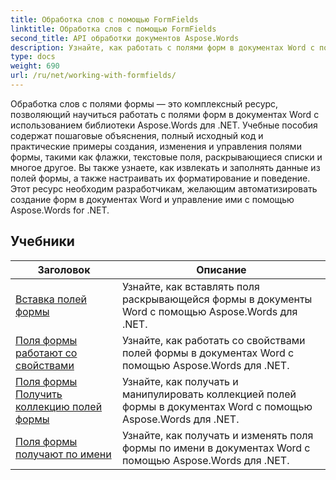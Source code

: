 ```yaml
---
title: Обработка слов с помощью FormFields
linktitle: Обработка слов с помощью FormFields
second_title: API обработки документов Aspose.Words
description: Узнайте, как работать с полями форм в документах Word с помощью Aspose.Words для .NET. Подробные руководства с примерами кода.
type: docs
weight: 690
url: /ru/net/working-with-formfields/
---
```

Обработка слов с полями формы — это комплексный ресурс, позволяющий научиться работать с полями форм в документах Word с использованием библиотеки Aspose.Words для .NET. Учебные пособия содержат пошаговые объяснения, полный исходный код и практические примеры создания, изменения и управления полями формы, такими как флажки, текстовые поля, раскрывающиеся списки и многое другое. Вы также узнаете, как извлекать и заполнять данные из полей формы, а также настраивать их форматирование и поведение. Этот ресурс необходим разработчикам, желающим автоматизировать создание форм в документах Word и управление ими с помощью Aspose.Words for .NET.

 ## Учебники
| Заголовок | Описание |
| --- | --- |
| [Вставка полей формы](./insert-form-fields/) | Узнайте, как вставлять поля раскрывающейся формы в документы Word с помощью Aspose.Words для .NET. |
| [Поля формы работают со свойствами](./form-fields-work-with-properties/) | Узнайте, как работать со свойствами полей формы в документах Word с помощью Aspose.Words для .NET. |
| [Поля формы Получить коллекцию полей формы](./form-fields-get-form-fields-collection/) | Узнайте, как получать и манипулировать коллекцией полей формы в документах Word с помощью Aspose.Words для .NET. |
| [Поля формы получают по имени](./form-fields-get-by-name/) | Узнайте, как получать и изменять поля формы по имени в документах Word с помощью Aspose.Words для .NET. |